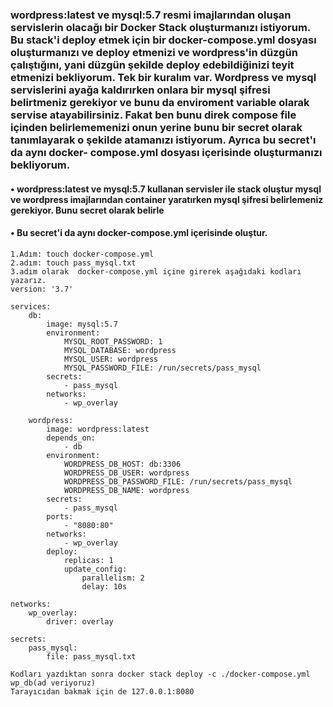 ### wordpress:latest ve mysql:5.7 resmi imajlarından oluşan servislerin olacağı bir Docker Stack oluşturmanızı istiyorum. Bu stack'i deploy etmek için bir docker-compose.yml dosyası oluşturmanızı ve deploy etmenizi ve wordpress'in düzgün çalıştığını, yani düzgün şekilde deploy edebildiğinizi teyit etmenizi bekliyorum. Tek bir kuralım var. Wordpress ve mysql servislerini ayağa kaldırırken onlara bir mysql şifresi belirtmeniz gerekiyor ve bunu da enviroment variable olarak servise atayabilirsiniz. Fakat ben bunu direk compose file içinden belirlememenizi onun yerine bunu bir secret olarak tanımlayarak o şekilde atamanızı istiyorum. Ayrıca bu secret'ı da aynı docker- compose.yml dosyası içerisinde oluşturmanızı bekliyorum.
#### • wordpress:latest ve mysql:5.7 kullanan servisler ile stack oluştur mysql ve wordpress imajlarından container yaratırken mysql şifresi belirlemeniz gerekiyor. Bunu secret olarak belirle
#### • Bu secret'i da aynı docker-compose.yml içerisinde oluştur.

```
1.Adım: touch docker-compose.yml
2.adım: touch pass_mysql.txt
3.adım olarak  docker-compose.yml içine girerek aşağıdaki kodları yazarız.
version: '3.7'

services:
    db:
        image: mysql:5.7
        environment:
            MYSQL_ROOT_PASSWORD: 1
            MYSQL_DATABASE: wordpress
            MYSQL_USER: wordpress
            MYSQL_PASSWORD_FILE: /run/secrets/pass_mysql
        secrets:
            - pass_mysql
        networks:
            - wp_overlay

    wordpress:
        image: wordpress:latest
        depends_on:
            - db
        environment:
            WORDPRESS_DB_HOST: db:3306
            WORDPRESS_DB_USER: wordpress
            WORDPRESS_DB_PASSWORD_FILE: /run/secrets/pass_mysql
            WORDPRESS_DB_NAME: wordpress
        secrets:
            - pass_mysql
        ports:
            - "8080:80"
        networks:
            - wp_overlay
        deploy:
            replicas: 1
            update_config:
                parallelism: 2
                delay: 10s

networks:
    wp_overlay:
        driver: overlay

secrets:
    pass_mysql:
        file: pass_mysql.txt

Kodları yazdıktan sonra docker stack deploy -c ./docker-compose.yml wp_db(ad veriyoruz)
Tarayıcıdan bakmak için de 127.0.0.1:8080  

```
